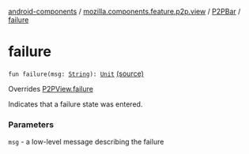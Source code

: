 [android-components](../../index.md) / [mozilla.components.feature.p2p.view](../index.md) / [P2PBar](index.md) / [failure](./failure.md)

# failure

`fun failure(msg: `[`String`](https://kotlinlang.org/api/latest/jvm/stdlib/kotlin/-string/index.html)`): `[`Unit`](https://kotlinlang.org/api/latest/jvm/stdlib/kotlin/-unit/index.html) [(source)](https://github.com/mozilla-mobile/android-components/blob/master/components/feature/p2p/src/main/java/mozilla/components/feature/p2p/view/P2PBar.kt#L163)

Overrides [P2PView.failure](../-p2-p-view/failure.md)

Indicates that a failure state was entered.

### Parameters

`msg` - a low-level message describing the failure